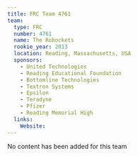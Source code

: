 ```yaml
---
title: FRC Team 4761
team:
  type: FRC
  number: 4761
  name: The Robockets
  rookie_year: 2013
  location: Reading, Massachusetts, USA
  sponsors:
    - United Technologies
    - Reading Educational Foundation
    - Bottomline Technologies
    - Textron Systems
    - Epsilon
    - Teradyne
    - Pfizer
    - Reading Memorial High
  links:
    Website: 
---
```

No content has been added for this team